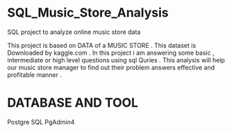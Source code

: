 # SQL_Music_Store_Analysis
SQL project to analyze online music store data

This project is based on DATA of a MUSIC STORE . This dataset is Downloaded by kaggle.com . In this project i am answering some basic , intermediate or high level questions using
sql Quries . This analysis will help our music store manager to find out their problem answers effective and profitable manner .

# DATABASE AND TOOL
Postgre SQL
PgAdmin4

